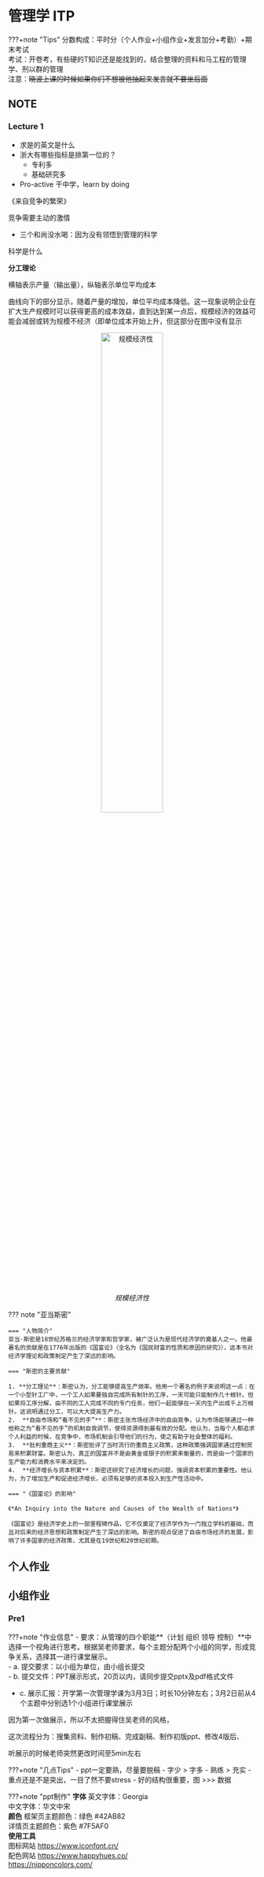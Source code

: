 # 管理学 ITP

???+note "Tips"
	分数构成：平时分（个人作业+小组作业+发言加分+考勤）+期末考试<br>
	考试：开卷考，有些硬的T知识还是能找到的，结合整理的资料和马工程的管理学、刑以群的管理<br>
	注意：~~晓波上课的时候如果你们不想被他抽起来发言就不要坐后面~~<br>

## NOTE

### Lecture 1 

- 求是的英文是什么
- 浙大有哪些指标是排第一位的？
  - 专利多
  - 基础研究多
- Pro-active 干中学，learn by doing 



《来自竞争的繁荣》

竞争需要主动的激情



- 三个和尚没水喝：因为没有领悟到管理的科学

科学是什么



**分工理论**

横轴表示产量（输出量），纵轴表示单位平均成本

曲线向下的部分显示，随着产量的增加，单位平均成本降低。这一现象说明企业在扩大生产规模时可以获得更高的成本效益，直到达到某一点后，规模经济的效益可能会减弱或转为规模不经济（即单位成本开始上升，但这部分在图中没有显示

<div style="text-align: center;">
    <img src="https://philfan-pic.oss-cn-beijing.aliyuncs.com/img/image-20240303104636921.png" alt="规模经济性" style="width: 50%;">
    <br>
    <em>规模经济性</em>
</div>

??? note "亚当斯密"

    === "人物简介"
    亚当·斯密是18世纪苏格兰的经济学家和哲学家，被广泛认为是现代经济学的奠基人之一。他最著名的贡献是在1776年出版的《国富论》（全名为《国民财富的性质和原因的研究》），这本书对经济学理论和政策制定产生了深远的影响。
    
    === "斯密的主要贡献"
    
    1. **分工理论**：斯密认为，分工能够提高生产效率。他用一个著名的例子来说明这一点：在一个小型针工厂中，一个工人如果要独自完成所有制针的工序，一天可能只能制作几十根针。但如果将工序分解，由不同的工人完成不同的专门任务，他们一起能够在一天内生产出成千上万根针。这说明通过分工，可以大大提高生产力。
    2.  **自由市场和“看不见的手”**：斯密主张市场经济中的自由竞争，认为市场能够通过一种他称之为“看不见的手”的机制自我调节，使得资源得到最有效的分配。他认为，当每个人都追求个人利益的时候，在竞争中，市场机制会引导他们的行为，使之有助于社会整体的福利。
    3.  **批判重商主义**：斯密批评了当时流行的重商主义政策，这种政策强调国家通过控制贸易来积累财富。斯密认为，真正的国富并不是由黄金或银子的积累来衡量的，而是由一个国家的生产能力和消费水平来决定的。
    4.  **经济增长与资本积累**：斯密还研究了经济增长的问题，强调资本积累的重要性。他认为，为了增加生产和促进经济增长，必须有足够的资本投入到生产性活动中。
    
    === "《国富论》的影响"
    
    《*An Inquiry into the Nature and Causes of the Wealth of Nations*》
    
    《国富论》是经济学史上的一部里程碑作品，它不仅奠定了经济学作为一门独立学科的基础，而且对后来的经济思想和政策制定产生了深远的影响。斯密的观点促进了自由市场经济的发展，影响了许多国家的经济政策，尤其是在19世纪和20世纪初期。



## 个人作业



## 小组作业

### Pre1

???+note "作业信息"
    - 要求：从管理的四个职能**（计划 组织 领导 控制）**中选择一个视角进行思考。根据吴老师要求，每个主题分配两个小组的同学，形成竞争关系，选择其一进行课堂展示。</br>
	- a. 提交要求：以小组为单位，由小组长提交</br>
    - b. 提交文件：PPT展示形式，20页以内，请同步提交pptx及pdf格式文件</br>

- c. 展示汇报：开学第一次管理学课为3月3日；时长10分钟左右；3月2日前从4个主题中分别选1个小组进行课堂展示</br>

因为第一次做展示，所以不太把握得住吴老师的风格，

这次流程分为：搜集资料、制作初稿、完成副稿、制作初版ppt、修改4版后、

听展示的时候老师突然更改时间至5min左右

???+note "几点Tips"
    - ppt一定要熟，尽量要脱稿
    - 字少 > 字多
    - 熟练 > 充实
    - 重点还是不是突出，一目了然不要stress
    - 好的结构很重要，图 >>> 数据



???+note "ppt制作"
	**字体**
    英文字体：Georgia<br>
    中文字体：华文中宋<br>
	**颜色**
    框架页主题颜色：绿色 #42AB82<br>
    详情页主题颜色：紫色 #7F5AF0<br>
      **使用工具**<br>
    图标网站 	https://www.iconfont.cn/<br>
    配色网站 	https://www.happyhues.co/<br>
        https://nipponcolors.com/<br>



